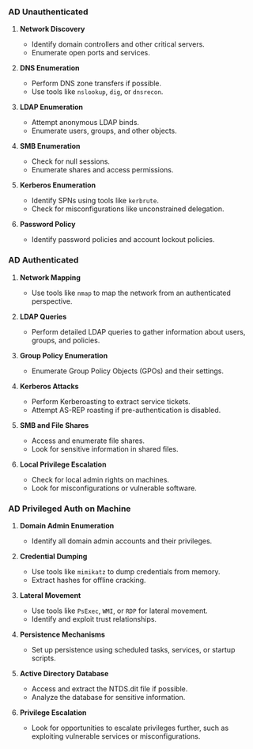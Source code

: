 ### AD Unauthenticated

1. **Network Discovery**
   - Identify domain controllers and other critical servers.
   - Enumerate open ports and services.

2. **DNS Enumeration**
   - Perform DNS zone transfers if possible.
   - Use tools like `nslookup`, `dig`, or `dnsrecon`.

3. **LDAP Enumeration**
   - Attempt anonymous LDAP binds.
   - Enumerate users, groups, and other objects.

4. **SMB Enumeration**
   - Check for null sessions.
   - Enumerate shares and access permissions.

5. **Kerberos Enumeration**
   - Identify SPNs using tools like `kerbrute`.
   - Check for misconfigurations like unconstrained delegation.

6. **Password Policy**
   - Identify password policies and account lockout policies.

### AD Authenticated

1. **Network Mapping**
   - Use tools like `nmap` to map the network from an authenticated perspective.

2. **LDAP Queries**
   - Perform detailed LDAP queries to gather information about users, groups, and policies.

3. **Group Policy Enumeration**
   - Enumerate Group Policy Objects (GPOs) and their settings.

4. **Kerberos Attacks**
   - Perform Kerberoasting to extract service tickets.
   - Attempt AS-REP roasting if pre-authentication is disabled.

5. **SMB and File Shares**
   - Access and enumerate file shares.
   - Look for sensitive information in shared files.

6. **Local Privilege Escalation**
   - Check for local admin rights on machines.
   - Look for misconfigurations or vulnerable software.

### AD Privileged Auth on Machine

1. **Domain Admin Enumeration**
   - Identify all domain admin accounts and their privileges.

2. **Credential Dumping**
   - Use tools like `mimikatz` to dump credentials from memory.
   - Extract hashes for offline cracking.

3. **Lateral Movement**
   - Use tools like `PsExec`, `WMI`, or `RDP` for lateral movement.
   - Identify and exploit trust relationships.

4. **Persistence Mechanisms**
   - Set up persistence using scheduled tasks, services, or startup scripts.

5. **Active Directory Database**
   - Access and extract the NTDS.dit file if possible.
   - Analyze the database for sensitive information.

6. **Privilege Escalation**
   - Look for opportunities to escalate privileges further, such as exploiting vulnerable services or misconfigurations.
